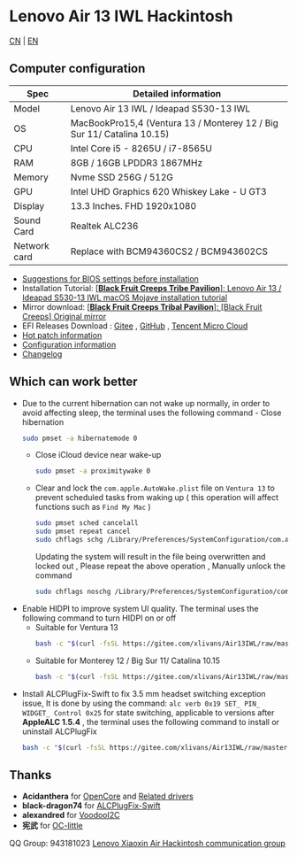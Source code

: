 # Lenovo Air 13 IWL Hackintosh

[CN](ReadMe.md) | [EN](ReadMe-En.md) 

## Computer configuration
| Spec           | Detailed information                                                |
| -------------- | ------------------------------------------------------------------- |
| Model          |  Lenovo Air 13 IWL / Ideapad S530-13 IWL                            |
| OS             | MacBookPro15,4 (Ventura 13 / Monterey 12 / Big Sur 11/ Catalina 10.15) |
| CPU            | Intel Core i5 - 8265U / i7-8565U                                    |
| RAM            | 8GB / 16GB LPDDR3 1867MHz                                           |
| Memory         | Nvme SSD 256G / 512G                                         |
| GPU            | Intel UHD Graphics 620 Whiskey Lake - U GT3                  |
| Display        | 13.3 Inches. FHD 1920x1080                                      |
| Sound Card     | Realtek ALC236                                               |
| Network card   | Replace with BCM94360CS2 / BCM943602CS                                          |
- [Suggestions for BIOS settings before installation](BIOSConfig.md)
- Installation Tutorial: [[**Black Fruit Creeps Tribe Pavilion**]: Lenovo Air 13 / Ideapad S530-13 IWL macOS Mojave installation tutorial](https://blog.daliansky.net/Lenovo-Xiaoxin-Air-13-macOS-Mojave-installation-tutorial.html)
- Mirror download: [[**Black Fruit Creeps Tribal Pavilion**]: [Black Fruit Creeps] Original mirror](https://blog.daliansky.net/categories/下载/镜像/)
- EFI Releases Download : [Gitee](https://gitee.com/xlivans/Air13IWL/releases) , [GitHub](https://github.com/daliansky/Lenovo-Air13-IWL-Hackintosh/releases) , [Tencent Micro Cloud](https://share.weiyun.com/5yMO9jB)
- [Hot patch information](HotPatch/ReadMe.md)
- [Configuration information](Config.md)
- [Changelog](Changelog.md)

## Which can work better
- Due to the current hibernation can not wake up normally, in order to avoid affecting sleep, the terminal uses the following command  - Close hibernation
    ```bash
    sudo pmset -a hibernatemode 0
    ```
  - Close iCloud device near wake-up
    ```bash
    sudo pmset -a proximitywake 0
    ```
  - Clear and lock the `com.apple.AutoWake.plist` file on `Ventura 13` to prevent scheduled tasks from waking up ( this operation will affect functions such as `Find My Mac` )
    ```bash 
    sudo pmset sched cancelall
    sudo pmset repeat cancel
    sudo chflags schg /Library/Preferences/SystemConfiguration/com.apple.AutoWake.plist
    ```
    Updating the system will result in the file being overwritten and locked out , Please repeat the above operation , Manually unlock the command
    ```bash 
    sudo chflags noschg /Library/Preferences/SystemConfiguration/com.apple.AutoWake.plist
    ```
- Enable HIDPI to improve system UI quality. The terminal uses the following command to turn HIDPI on or off
  - Suitable for Ventura 13
    ```bash
    bash -c "$(curl -fsSL https://gitee.com/xlivans/Air13IWL/raw/master/Tools/Air13IWL-HiDPI-Ventura.sh)"
    ```
  - Suitable for Monterey 12 / Big Sur 11/ Catalina 10.15
    ```bash
    bash -c "$(curl -fsSL https://gitee.com/xlivans/Air13IWL/raw/master/Tools/Air13IWL-HiDPI.sh)"
    ```
- Install ALCPlugFix-Swift to fix 3.5 mm headset switching exception issue, It is done by using the command: ` alc verb 0x19 SET_ PIN_ WIDGET_ Control 0x25 ` for state switching, applicable to versions after **AppleALC 1.5.4** , the terminal uses the following command to install or uninstall ALCPlugFix
  ```bash
  bash -c "$(curl -fsSL https://gitee.com/xlivans/Air13IWL/raw/master/Tools/Air13IWL-ALCPlugFix.sh)"
  ```

## Thanks
- **Acidanthera** for [OpenCore](https://github.com/acidanthera/OpenCorePkg) and [Related drivers](https://github.com/acidanthera)
- **black-dragon74** for [ALCPlugFix-Swift](https://github.com/black-dragon74/ALCPlugFix-Swift)
- **alexandred** for [VoodooI2C](https://github.com/VoodooI2C/VoodooI2C/)
- **宪武** for [OC-little](https://github.com/daliansky/OC-little)

QQ Group: 943181023 [Lenovo Xiaoxin Air Hackintosh communication group](https://shang.qq.com/wpa/qunwpa?idkey=fb772a7e01436d43e1d856a099549551952bb08161ced4a8fc08b4e75e7ab438) 

